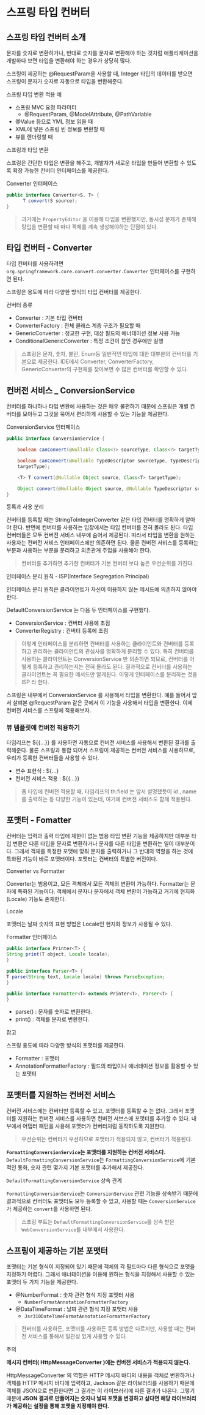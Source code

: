 # 스프링 타입 컨버터

## 스프링 타입 컨버터 소개

문자를 숫자로 변환하거나, 반대로 숫자를 문자로 변환해야 하는 것처럼 애플리케이션을 개발하다 보면 타입을 변환해야 하는 경우가 상당히 많다.

스프링이 제공하는 @RequestParam을 사용할 때, Integer 타입의 데이터를 받으면 스프링이 문자가 숫자로 자동으로 타입을 변환해준다.

스프링 타입 변환 적용 예

- 스프링 MVC 요청 파라미터
  - @RequestParam, @ModelAttribute, @PathVariable 
- @Value 등으로 YML 정보 읽을 때
- XML에 넣은 스프링 빈 정보를 변환할 때
- 뷰를 렌더링할 때

스프링과 타입 변환

스프링은 간단한 타입은 변환을 해주고, 개발자가 새로운 타입을 만들어 변환할 수 있도록 확장 가능한 컨버터 인터페이스를 제공한다.

Converter 인터페이스

```java
public interface Converter<S, T> {
      T convert(S source);
}
```

> 과거에는 `PropertyEditor` 을 이용해 타입을 변환했지만, 동시성 문제가 존재해 탕입을 변환할 때 마다 객체를 계속 생성해야하는 단점이 있다.

## 타입 컨버터 - Converter

타입 컨버터를 사용하려면 `org.springframework.core.convert.converter.Converter` 인터페이스를 구현하면 된다.

스프링은 용도에 따라 다양한 방식의 타입 컨버터를 제공한다.

컨버터 종류

- Converter : 기본 타입 컨버터
- ConverterFactory : 전체 클래스 계층 구조가 필요할 때
- GenericConverter : 정교한 구현, 대상 필드의 애너테이션 정보 사용 가능
- ConditionalGenericConverter : 특정 조건이 참인 경우에만 실행

> 스프링은 문자, 숫자, 불린, Enum등 일반적인 타입에 대한 대부분의 컨버터를 기본으로 제공한다. IDE에서 Converter, ConverterFactory, GenericConverter의 구현체를 찾아보면 수 많은 컨버터를 확인할 수 있다.

## 컨버전 서비스 _ ConversionService

컨버터를 하나하나 타입 변환에 사용하는 것은 매우 불편하기 때문에 스프링은 개별 컨버터를 모아두고 그것을 묶어서 편리하게 사용할 수 있는 기능을 제공한다.

ConversionService 인터페이스

```java
public interface ConversionService {

    boolean canConvert(@Nullable Class<?> sourceType, Class<?> targetType);

    boolean canConvert(@Nullable TypeDescriptor sourceType, TypeDescriptor
    targetType);

    <T> T convert(@Nullable Object source, Class<T> targetType);

    Object convert(@Nullable Object source, @Nullable TypeDescriptor sourceType, TypeDescriptor targetType);
}
```

등록과 사용 분리

컨버터를 등록할 때는 StringToIntegerConverter 같은 타입 컨버터를 명확하게 알아야 한다. 반면에 컨버터를 사용하는 입장에서는 타입 컨버터를 전혀 몰라도 된다. 타입 컨버터들은 모두 컨버전 서비스 내부에 숨어서 제공된다. 따라서 타입을 변환을 원하는 사용자는 컨버전 서비스 인터페이스에만 의존하면 된다. 물론 컨버전 서비스를 등록하는 부분과 사용하는 부분을 분리하고 의존관계 주입을 사용해야 한다.

> 컨버터를 추가하면 추가한 컨버터가 기본 컨버터 보다 높은 우선순위를 가진다.

인터페이스 분리 원칙 - ISP(Interface Segregation Principal)

인터페이스 분리 원칙은 클라이언트가 자신이 이용하지 않는 메서드에 의존하지 않아야 한다.

DefaultConversionService 는 다음 두 인터페이스를 구현했다.

- ConversionService : 컨버터 사용에 초점
- ConverterRegistry : 컨버터 등록에 초점

> 이렇게 인터페이스를 분리하면 컨버터를 사용하는 클라이언트와 컨버터를 등록하고 관리하는 클라이언트의 관심사를 명확하게 분리할 수 있다. 특히 컨버터를 사용하는 클라이언트는 ConversionService 만 의존하면 되므로, 컨버터를 어떻게 등록하고 관리하는지는 전혀 몰라도 된다. 결과적으로 컨버터를 사용하는 클라이언트는 꼭 필요한 메서드만 알게된다. 이렇게 인터페이스를 분리하는 것을 ISP 라 한다.

스프링은 내부에서 ConversionService 를 사용해서 타입을 변환한다. 예를 들어서 앞서 살펴본 @RequestParam 같은 곳에서 이 기능을 사용해서 타입을 변환한다. 이제 컨버전 서비스를 스프링에 적용해보자.

### 뷰 템플릿에 컨버전 적용하기

타임리프는 ${{...}} 를 사용하면 자동으로 컨버전 서비스를 사용해서 변환된 결과를 출력해준다. 물론 스프링과 통합 되어서 스프링이 제공하는 컨버전 서비스를 사용하므로, 우리가 등록한 컨버터들을 사용할 수 있다.

- 변수 표현식 : ${...}
- 컨버전 서비스 적용 : ${{...}}

> 폼 타입에 컨버전 적용할 때, 타임리프의 th:field 는 앞서 설명했듯이 id , name 를 출력하는 등 다양한 기능이 있는데, 여기에 컨버전 서비스도 함께 적용된다.

## 포맷터 - Fomatter

컨버터는 입력과 출력 타입에 제한이 없는 범용 타입 변환 기능을 제공하지만 대부분 타입 변환은 다른 타입을 문자로 변환하거나 문자를 다른 타입을 변환하는 일이 대부분이다. 그래서 객체를 특정한 포맷에 맞춰 문자를 출력하거나 그 반대의 역할을 하는 것에 특화된 기능이 바로 포맷터이다. 포맷터는 컨버터의 특별한 버전이다.

Converter vs Formatter

Converter는 범용이고, 모든 객체에서 모든 객체의 변환이 가능하다. Formatter는 문자에 특화된 기능이다. 객체에서 문자나 문자에서 객체 변환이 가능하고 거기에 현지화(Locale) 기능도 존재한다.

Locale

포맷터는 날짜 숫자의 표현 방법은 Locale인 현지화 정보가 사용될 수 있다.

Formatter 인터페이스

```java
public interface Printer<T> {
String print(T object, Locale locale);
}

public interface Parser<T> {
T parse(String text, Locale locale) throws ParseException;
}

public interface Formatter<T> extends Printer<T>, Parser<T> {
}
```

- parse() : 문자를 숫자로 변환한다.
- print() : 객체를 문자로 변환한다.

참고

스프링 용도에 따라 다양한 방식의 포맷터를 제공한다.

- Formatter : 포맷터
- AnnotationFormatterFactory : 필드의 타입이나 애너테이션 정보를 활용할 수 있는 포맷터

## 포맷터를 지원하는 컨버전 서비스

컨버전 서비스에는 컨버터만 등록할 수 있고, 포맷터를 등록할 수 는 없다. 그래서 포맷터를 지원하는 컨버전 서비스를 사용하면 컨버전 서브스에 포맷터를 추가할 수 있다. 내부에서 어댑터 패턴을 사용해 포맷터가 컨버터처럼 동작하도록 지원한다.

> 우선순위는 컨버터가 우선하므로 포맷터가 적용되지 않고, 컨버터가 적용된다.

**`FormattingConversionService`는 포맷터를 지원하는 컨버전 서비스다.** `DefaultFormattingConversionService`는 `FormattingConversionService`에 기본적인 통화, 숫자 관련 몇가지 기본 포맷터를 추가해서 제공한다.

`DefaultFormattingConversionService` 상속 관계

`FormattingConversionService`는 `ConversionService` 관련 기능을 상속받기 때문에 결과적으로 컨버터도 포맷터도 모두 등록할 수 있고, 사용할 때는 `ConversionService`가 제공하는 `convert`를 사용하면 된다.

> 스프링 부트는 `DefaultFormattingConversionService`를 상속 받은 `WebConversionService`를 내부에서 사용한다.

## 스프링이 제공하는 기본 포맷터

포맷터는 기본 형식이 지정되어 있기 때문에 객체의 각 필드마다 다른 형식으로 포맷을 지정하기 어렵다. 그래서 애너테이션을 이용해 원하는 형식을 지정해서 사용할 수 있는 포맷터 두 가지 기능을 제공한다.

- @NumberFormat : 숫자 관련 형식 지정 포맷터 사용
  - `NumberFormatAnnotationFormatterFactory`
- @DataTimeFormat : 날짜 관련 형식 지정 포맷터 사용
  - `Jsr310DateTimeFormatAnnotationFormatterFactory`

> 컨버터를 사용하든, 포맷터를 사용하든 등록 방법은 다르지만, 사용할 때는 컨버전 서비스를 통해서 일관성 있게 사용할 수 있다.

주의

**메시지 컨버터( HttpMessageConverter )에는 컨버전 서비스가 적용되지 않는다.**

HttpMessageConverter 의 역할은 HTTP 메시지 바디의 내용을 객체로 변환하거나 객체를 HTTP 메시지 바디에 입력하고, Jackson 같은 라이브러리를 사용하기 때문에 객체를 JSON으로 변환한다면 그 결과는 이 라이브러리에 따른 결과가 나온다. 그렇기 때문에 **JSON 결과로 만들어지는 숫자나 날짜 포맷을 변경하고 싶다면 해당 라이브러리가 제공하는 설정을 통해 포맷을 지정해야 한다.**
